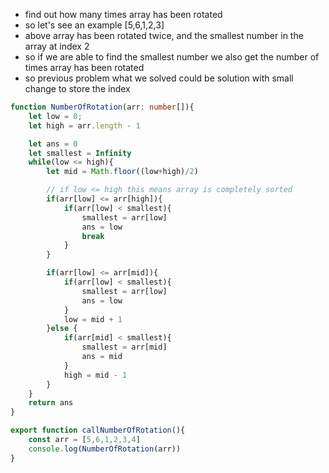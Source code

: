 - find out how many times array has been rotated
- so let's see an example [5,6,1,2,3]
- above array has been rotated twice, and the smallest number in the array at index 2
- so if we are able to find the smallest number we also get the number of times array has been rotated
- so previous problem what we solved could be solution with small change to store the index

```ts
function NumberOfRotation(arr: number[]){
    let low = 0;
    let high = arr.length - 1

    let ans = 0
    let smallest = Infinity
    while(low <= high){
        let mid = Math.floor((low+high)/2)

        // if low <= high this means array is completely sorted
        if(arr[low] <= arr[high]){
            if(arr[low] < smallest){
                smallest = arr[low]
                ans = low
                break
            }
        }

        if(arr[low] <= arr[mid]){
            if(arr[low] < smallest){
                smallest = arr[low]
                ans = low
            }
            low = mid + 1
        }else {
            if(arr[mid] < smallest){
                smallest = arr[mid]
                ans = mid
            }
            high = mid - 1
        }
    }
    return ans
}

export function callNumberOfRotation(){
    const arr = [5,6,1,2,3,4]
    console.log(NumberOfRotation(arr))
}
```
